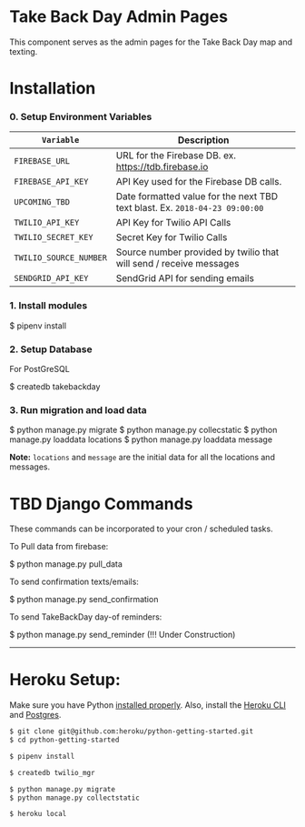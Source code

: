 # Take Back Day Admin Pages

This component serves as the admin pages for the Take Back Day map and texting.

# Installation

### 0. Setup Environment Variables

|`Variable`|Description|
| - |-- |
| `FIREBASE_URL` | URL for the Firebase DB. ex. https://tdb.firebase.io |
| `FIREBASE_API_KEY` | API Key used for the Firebase DB calls.|
| `UPCOMING_TBD` | Date formatted value for the next TBD text blast. Ex. `2018-04-23 09:00:00` |
| `TWILIO_API_KEY` | API Key for Twilio API Calls|
| `TWILIO_SECRET_KEY` | Secret Key for Twilio Calls |
| `TWILIO_SOURCE_NUMBER` | Source number provided by twilio that will send / receive messages |
| `SENDGRID_API_KEY` | SendGrid API for sending emails |

### 1. Install modules

  $ pipenv install

### 2. Setup Database

For PostGreSQL

  $ createdb takebackday

### 3. Run migration and load data

  $ python manage.py migrate
  $ python manage.py collecstatic
  $ python manage.py loaddata locations
  $ python manage.py loaddata message

**Note:** `locations` and `message` are the initial data for all the locations and messages.

# TBD Django Commands

These commands can be incorporated to your cron / scheduled tasks.

To Pull data from firebase:

  $ python manage.py pull_data

To send confirmation texts/emails:

  $ python manage.py send_confirmation

To send TakeBackDay day-of reminders:

  $ python manage.py send_reminder (!!! Under Construction)


------

# Heroku Setup:

Make sure you have Python [installed properly](http://install.python-guide.org). Also, install the [Heroku CLI](https://devcenter.heroku.com/articles/heroku-cli) and [Postgres](https://devcenter.heroku.com/articles/heroku-postgresql#local-setup).

```sh
$ git clone git@github.com:heroku/python-getting-started.git
$ cd python-getting-started

$ pipenv install

$ createdb twilio_mgr

$ python manage.py migrate
$ python manage.py collectstatic

$ heroku local
```
